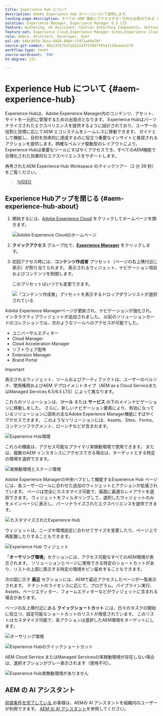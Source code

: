 ```yaml
---
title: Experience Hub について
description: Adobe Experience Hub のページについて説明します。
landing-page-description: すべての AEM 機能にアクセスする一元的な出発点である Adobe Experience Hub について説明します。
solution: Experience Manager, Experience Manager 6.5 LTS
feature: Authoring, AI Assistant, Central Interface Components, Getting Started, Onboarding, Programs, Workflows
feature-set: Experience Cloud,Experience Manager Sites,Experience Cloud Services
role: Admin, Architect, Developer, User
exl-id: 6dbc943b-3bca-4926-896d-f1471a49a70f
source-git-commit: d6a13f6753fa522c43f5f807f8143118eaaea170
workflow-type: tm+mt
source-wordcount: '594'
ht-degree: 11%

---
```


# Experience Hub について {#aem-experience-hub}

Experience Hubは、Adobe Experience Manager内のコンテンツ、アセット、サイトを一元的に管理するための出発点となります。 Experience Hubはパーソナライズされたエクスペリエンスを提供するように設計されており、ユーザーの役割と目標に応じてAEM エコシステムをシームレスに移動できます。 ガイドとして機能し、目的を効率的に達成するのに役立つ重要なインサイトと推奨されるアクションを提供します。明確なペルソナ駆動型のレイアウトにより、Experience Hubは重要なツールにすばやくアクセスでき、すべてのAEM機能で合理化された効果的なエクスペリエンスをサポートします。

再考されたAEM Experience Hub Workspace のクイックツアー（2 分 39 秒）をご覧ください。

>[!VIDEO](https://video.tv.adobe.com/v/3475193/?learn=on&enablevpops&captions=jpn)

<!--
Available as a private beta, Experience Hub offers an optimized experience focused on improving workflows, prioritizing goals, and delivering results. Opting in lets you influence Experience Hub's development by providing feedback that helps shape its future and enhances its value for the entire AEM community. -->

## Experience Hubアップを閉じる {#aem-experience-hub-about}

1. 開始するには、[Adobe Experience Cloud](https://experience.adobe.com/#/@foundationinternal/home) をクリックしてホームページを開きます。

   ![Adobe Experience Cloudのホームページ ](/help/assets/assets-experience-hub/experience-cloud-experiencemanager-ams.png)

1. **クイックアクセス** グループ化で、[**Experience Manager**](https://experience.adobe.com) をクリックします。
1. 初回アクセス時には、**コンテンツ作成者** プリセット（ページの右上隅付近に表示）が割り当てられます。 表示されるウィジェット、ナビゲーション項目およびコンテンツを制御します。

   このプリセットはいつでも変更できます。

   ![ 「コンテンツ作成者」プリセットを表示するドロップダウンリストが選択されている ](/help/assets/assets-experience-hub/experience-hub-role-selection.png)


Adobe Experience Managerページが更新され、ナビゲーションが強化され、インタラクティブウィジェットが追加されました。 以前のソリューションカードのコレクションでは、次のようなツールへのアクセスが可能でした。

* ユニバーサルエディター
* Cloud Manager
* Cloud Acceleration Manager
* ソフトウェア配布
* Extension Manager
* Brand Portal

>[!IMPORTANT]
>
>表示されるウィジェット、ツールおよびアーティファクトは、ユーザーのペルソナ、使用権限およびAEM デプロイメントタイプ（AEM as a Cloud ServiceまたはManaged Services 6.5/6.5 LTS）によって異なります。

これらのソリューションは、**ツール** または **サービス** の下のメインナビゲーションに移動しました。 さらに、新しいナビゲーション要素により、有効になっているソリューションに固有の主なAdobe Experience Manager機能にすばやくアクセスできます。 このようなソリューションには、Assets、Sites、Forms、コンテンツフラグメント、ローンチなどが含まれます。

![Experience Hub環境 ](/help/assets/assets-experience-hub/experience-hub-author-environments-ams.png)

これらの機能は、アクセス可能なプライマリ実稼動環境で使用できます。 または、複数のAEM インスタンスにアクセスできる場合は、ターゲットとする特定の環境を選択できます。

![ 実稼動環境とステージ環境 ](/help/assets/assets-experience-hub/experience-hub-prod-stage-ams.png)

Adobe Experience Managerの中央ハブとして機能するExperience Hub ページには、各ユーザーロールに合わせた追加のウィジェットとアクションが拡張されています。 ページは完全にカスタマイズ可能で、画面に最適なレイアウトを選択できます。 ウィジェットをフィルタリングして、選択したウィジェットのみをメインページに表示し、パーソナライズされたエクスペリエンスを提供できます。

![ カスタマイズされたExperience Hub](/help/assets/assets-experience-hub/experience-hub-custom-ams.png)

ウィジェットは、ニーズや環境設定に合わせてサイズを変更したり、ページ上で再配置したりすることもできます。

![Experience Hub ウィジェット ](/help/assets/assets-experience-hub/experience-hub-custom-widgets-ams.png)

「**オーサリング環境**」セクションには、アクセス可能なすべてのAEM環境が表示されます。 ソリューションとページに使用できる特定のショートカットがあり、リストの上部に表示する特定の環境をピン留めすることもできます。

次の図に示す **最近** セクションには、AEMで最近アクセスしたページが一覧表示されます。 テナントのライセンスに応じて、プログラム、パイプライン実行、Assets、ページエディター、フォームエディターなどがウィジェットに含まれる場合があります。

ページの左上隅付近にある **クイックショートカット** には、日々のタスクの開始に役立つ、設定可能なショートカットのリストが用意されています。 このリストはカスタマイズ可能で、各アクションは選択したAEM環境をターゲットにします。

![ オーサリング環境 ](/help/assets/assets-experience-hub/experience-hub-recents-ams.png)

![Experience Hubのクイックショートカット ](/help/assets/assets-experience-hub/experience-hub-quick-shortcuts-ams.png)

AEM Cloud Service またはManaged Servicesの実稼動環境が存在しない場合は、選択オプションがグレー表示されます（使用不可）。

![Experience Hub実稼動環境がありません ](/help/assets/assets-experience-hub/experience-hub-no-prod-environs-ams.png)

## AEM の AI アシスタント

[ 前提条件を完了している ](/help/ai-assistant-in-aem.md#get-access) お客様は、AEMの AI アシスタントを組織内のユーザーが利用できます。 [AEM の AI アシスタント](/help/ai-assistant-in-aem.md)を参照してください。
